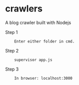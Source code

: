 # crawlers
A blog crawler built with Nodejs

Step 1
        
        Enter either folder in cmd.
        
Step 2
        
        supervisor app.js
        
Step 3
        
        In browser: localhost:3000
